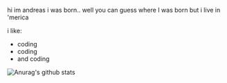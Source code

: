 hi im andreas
i was born.. well you can guess where I was born but i live in 'merica

i like:
  * coding
  * coding 
  * and coding

![Anurag's github stats](https://github-readme-stats.vercel.app/api?username=greek&&show_icons=true&title_color=ffffff&icon_color=bb2acf&text_color=daf7dc&bg_color=151515)
